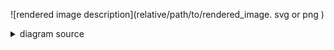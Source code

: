 ![rendered image description](relative/path/to/rendered_image. svg or png )
<details>
  <summary>diagram source</summary>
  This details block is collapsed by default when viewed in GitHub. This hides the mermaid graph definition, while the rendered image
  linked above is shown. The details tag has to follow the image tag. (newlines allowed)




```mermaid
  graph TD;
      A-->B;
      A-->C;
      B-->D;
      C-->D;
```

</details>